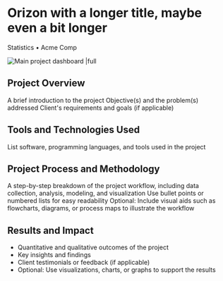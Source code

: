 # Orizon with a longer title, maybe even a bit longer

Statistics • Acme Comp

![Main project dashboard |full](/example_images/project-2.png)

## Project Overview

A brief introduction to the project
Objective(s) and the problem(s) addressed
Client's requirements and goals (if applicable)

## Tools and Technologies Used

List software, programming languages, and tools used in the project

## Project Process and Methodology

A step-by-step breakdown of the project workflow, including data collection, analysis, modeling, and visualization
Use bullet points or numbered lists for easy readability
Optional: Include visual aids such as flowcharts, diagrams, or process maps to illustrate the workflow

## Results and Impact

- Quantitative and qualitative outcomes of the project
- Key insights and findings
- Client testimonials or feedback (if applicable)
- Optional: Use visualizations, charts, or graphs to support the results
